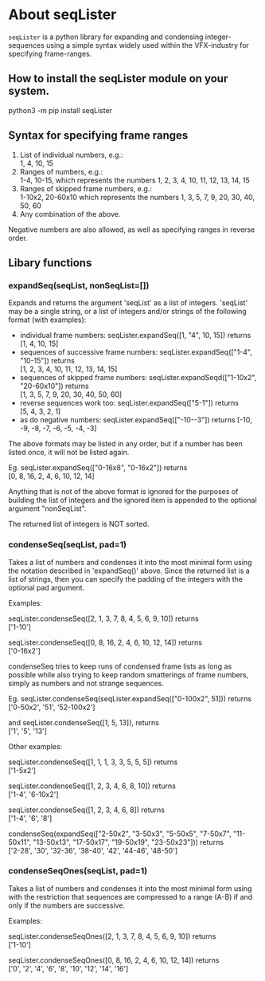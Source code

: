 # About seqLister

`seqLister` is a python library for expanding and condensing
integer-sequences using a simple syntax widely used within
the VFX-industry for specifying frame-ranges.

## How to install the seqLister module on your system.

python3 -m pip install seqLister

## Syntax for specifying frame ranges

1.  List of individual numbers, e.g.:  
    1, 4, 10, 15
2.  Ranges of numbers, e.g.:  
    1-4, 10-15, which represents the numbers 1, 2, 3, 4, 10, 11, 12, 13, 14, 15
3.  Ranges of skipped frame numbers, e.g.:  
    1-10x2, 20-60x10 which represents the numbers 1, 3, 5, 7, 9, 20, 30, 40, 50, 60
4.  Any combination of the above.

Negative numbers are also allowed, as well as specifying ranges in reverse order.

## Libary functions

### expandSeq(seqList, nonSeqList=[])

Expands and returns the argument 'seqList' as a list of integers.
'seqList' may be a single string,
or a list of integers and/or
strings of the following format (with examples):

-   individual frame numbers: seqLister.expandSeq([1, "4", 10, 15]) returns  
    [1, 4, 10, 15]
-   sequences of successive frame numbers: seqLister.expandSeq(["1-4", "10-15"]) returns  
    [1, 2, 3, 4, 10, 11, 12, 13, 14, 15]
-   sequences of skipped frame numbers: seqLister.expandSeqd(["1-10x2", "20-60x10"]) returns  
    [1, 3, 5, 7, 9, 20, 30, 40, 50, 60]
-   reverse sequences work too: seqLister.expandSeq(["5-1"]) returns  
    [5, 4, 3, 2, 1]
-   as do negative numbers: seqLister.expandSeq(["-10--3"]) returns
    [-10, -9, -8, -7, -6, -5, -4, -3]

The above formats may be listed in any order, but if a number has
been listed once, it will not be listed again.

Eg. seqLister.expandSeq(["0-16x8", "0-16x2"]) returns  
[0, 8, 16, 2, 4, 6, 10, 12, 14]

Anything that is not of the above format is ignored for
the purposes of building the list of integers and the ignored
item is appended to the optional argument "nonSeqList".

The returned list of integers is NOT sorted.

### condenseSeq(seqList, pad=1)

Takes a list of numbers and condenses it into the most minimal
form using the notation described in 'expandSeq()' above. Since the returned 
list is a list of strings, then you can specify the padding of the integers with
the optional pad argument.

Examples:  

seqLister.condenseSeq([2, 1, 3, 7, 8, 4, 5, 6, 9, 10]) returns   
['1-10']

seqLister.condenseSeq([0, 8, 16, 2, 4, 6, 10, 12, 14]) returns   
['0-16x2']

condenseSeq tries to keep runs of condensed frame lists as
long as possible while also trying to keep random smatterings
of frame numbers, simply as numbers and not strange sequences.

Eg. seqLister.condenseSeq(seqLister.expandSeq(["0-100x2", 51])) returns   
['0-50x2', '51', '52-100x2']

and seqLister.condenseSeq([1, 5, 13]), returns  
['1', '5', '13']

Other examples:

seqLister.condenseSeq([1, 1, 1, 3, 3, 5, 5, 5]) returns  
['1-5x2']

seqLister.condenseSeq([1, 2, 3, 4, 6, 8, 10]) returns  
['1-4', '6-10x2']

seqLister.condenseSeq([1, 2, 3, 4, 6, 8]) returns  
['1-4', '6', '8']

condenseSeq(expandSeq(["2-50x2", "3-50x3", "5-50x5", "7-50x7", "11-50x11", "13-50x13", "17-50x17", "19-50x19", "23-50x23"])) returns  
['2-28', '30', '32-36', '38-40', '42', '44-46', '48-50']

### condenseSeqOnes(seqList, pad=1)

Takes a list of numbers and condenses it into the most minimal
form using with the restriction that sequences are compressed
to a range (A-B) if and only if the numbers are successive.

Examples:

seqLister.condenseSeqOnes([2, 1, 3, 7, 8, 4, 5, 6, 9, 10]) returns   
['1-10']

seqLister.condenseSeqOnes([0, 8, 16, 2, 4, 6, 10, 12, 14]) returns   
['0', '2', '4', '6', '8', '10', '12', '14', '16']

